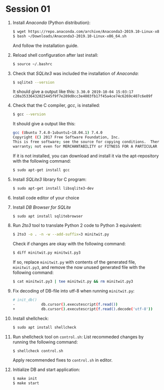 # Session 01

1. Install *Anaconda* (Python distribution):

   ```bash
   $ wget https://repo.anaconda.com/archive/Anaconda3-2019.10-Linux-x86_64.sh
   $ bash ~/Downloads/Anaconda3-2019.10-Linux-x86_64.sh
   ```

   And follow the installation guide.

2. Reload shell configuration after last install:

   ```bash
   $ source ~/.bashrc
   ```

3. Check that *SQLite3* was included the installation of *Anaconda*:

   ```bash
   $ sqlite3 --version
   ```

   It should give a output like this:
   `3.30.0 2019-10-04 15:03:17 c20a35336432025445f9f7e289d0cc3e4003fb17f45a4ce74c6269c407c6e09f`

4. Check that the C compiler, *gcc*, is installed:

   ```bash
   $ gcc --version
   ```

   It should give a output like this:

   ```bash
   gcc (Ubuntu 7.4.0-1ubuntu1~18.04.1) 7.4.0
   Copyright (C) 2017 Free Software Foundation, Inc.
   This is free software; see the source for copying conditions.  There is NO
   warranty; not even for MERCHANTABILITY or FITNESS FOR A PARTICULAR PURPOSE.
   ```

   If it is not installed, you can download and install it via the apt-repository with the following command:

   ```bash
   $ sudo apt-get install gcc
   ```

5. Install *SQLite3* library for C program:

   ```bash
   $ sudo apt-get install libsqlite3-dev
   ```

6. Install code editor of your choice

7. Install *DB Browser for SQLite*

   ```bash
   $ sudo apt install sqlitebrowser
   ```

8. Run *2to3* tool to translate Python 2 code to Python 3 equivalent:

   ```bash
   $ 2to3 -o . -n -w --add-suffix=3 minitwit.py
   ```

   Check if changes are okay with the following command:

   ```bash
   $ diff minitwit.py minitwit.py3
   ```

   If so, replace `minitwit.py` with contents of the generated file, `minitwit.py3`, and remove the now unused generated file with the following command:

   ```bash
   $ cat minitwit.py3 | tee minitwit.py && rm minitwit.py3
   ```

9. Fix decoding of DB-file into utf-8 when running `minitwit.py`:

   ```bash
   # init_db()
   -            db.cursor().executescript(f.read())
   +            db.cursor().executescript(f.read().decode('utf-8'))
   ```

10. Install shellcheck:

    ```bash
    $ sudo apt install shellcheck
    ```

11. Run shellcheck tool on `control.sh`:
    List recommeded changes by running the following command:

    ```bash
    $ shellcheck control.sh
    ```

    Apply recommended fixes to `control.sh` in editor.

12. Initialize DB and start application:

    ```bash
    $ make init
    $ make start
    ```

